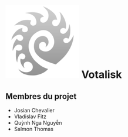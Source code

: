 # ![logo](logo/votalisk.png)  Votalisk

## Membres du projet
* Josian Chevalier
* Vladislav Fitz
* Quỳnh Nga Nguyễn
* Salmon Thomas
